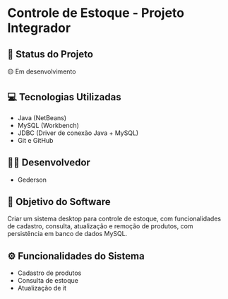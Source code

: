 # Controle de Estoque - Projeto Integrador

## 📌 Status do Projeto
🟡 Em desenvolvimento

## 💻 Tecnologias Utilizadas
- Java (NetBeans)
- MySQL (Workbench)
- JDBC (Driver de conexão Java + MySQL)
- Git e GitHub

## 👨‍💻 Desenvolvedor
- Gederson

## 🎯 Objetivo do Software
Criar um sistema desktop para controle de estoque, com funcionalidades de cadastro, consulta, atualização e remoção de produtos, com persistência em banco de dados MySQL.

## ⚙️ Funcionalidades do Sistema
- Cadastro de produtos
- Consulta de estoque
- Atualização de it

